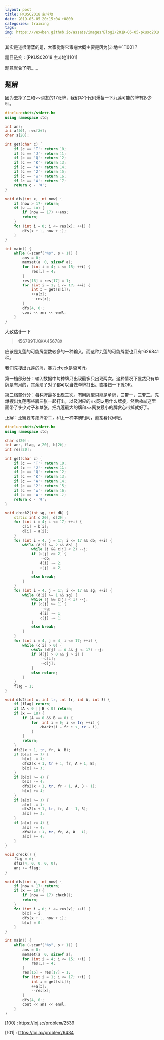 ```yaml
---
layout: post
title: PKUSC2018 主斗地
date: 2019-05-05 20:15:04 +0800
categories: training
tags: 
img: https://vexoben.github.io/assets/images/Blog2/2019-05-05-pkusc2018-主斗地.png
---
```


其实是道很清蒸的题，大家觉得它毒瘤大概主要是因为[斗地主][100]？

题目链接：[PKUSC2018 主斗地][101]

题意就免了吧……

## **题解**

因为去掉了三和××网友的17张牌，我们写个代码爆搜一下九莲可能的牌有多少种。

```cpp
#include<bits/stdc++.h>
using namespace std;

int ans;
int a[20], res[20];
char s[20];

int get(char c) {
	if (c == 'T') return 10;
	if (c == 'J') return 11;
	if (c == 'Q') return 12;
	if (c == 'K') return 13;
	if (c == 'A') return 14;
	if (c == '2') return 15;
	if (c == 'w') return 16;
	if (c == 'W') return 17;
	return c - '0';
}

void dfs(int x, int now) {
	if (now > 17) return;
	if (x == 18) {
		if (now == 17) ++ans;
		return;
	}
	for (int i = 0; i <= res[x]; ++i) {
		dfs(x + 1, now + i);
	}
}

int main() {
	while (~scanf("%s", s + 1)) {
		ans = 0;
		memset(a, 0, sizeof a);
		for (int i = 4; i <= 15; ++i) {
			res[i] = 4;
		}
		res[16] = res[17] = 1;
		for (int i = 1; i <= 17; ++i) {
			int x = get(s[i]);
			++a[x];
			--res[x];
		}
		dfs(4, 0);
		cout << ans << endl;
	}
}
```

大致估计一下 

> 456789TJQKA456789

应该是九莲的可能牌型数较多的一种输入，而这种九莲的可能牌型也只有1626841种。

我们先搜出九莲的牌，暴力check是否可行。

第一档部分分：输入数据中每种牌只出现最多只出现两次。这种情况下显然只有单牌是有用的，其余顺子对子都可以当做单牌打出。直接扫一下就OK。

第二档部分分：每种牌最多出现三次。有用牌型只能是单牌，三带一，三带二。先爆搜出九莲哪些牌三张一起打出，以及对应的××网友用什么牌接，然后枚举这里面带了多少对子和单张，把九莲最大的牌和××网友最小的牌贪心带掉就好了。

正解：还需要考虑四带二，和上一种本质相同，直接看代码吧。

```cpp
#include<bits/stdc++.h>
using namespace std;

char s[20];
int ans, flag, a[20], b[20];
int res[20];

int get(char c) {
	if (c == 'T') return 10;
	if (c == 'J') return 11;
	if (c == 'Q') return 12;
	if (c == 'K') return 13;
	if (c == 'A') return 14;
	if (c == '2') return 15;
	if (c == 'w') return 16;
	if (c == 'W') return 17;
	return c - '0';
}

void check2(int sg, int db) {
	static int c[20], d[20];
	for (int i = 4; i <= 17; ++i) {
		c[i] = b[i];
		d[i] = a[i];
	}
	for (int i = 4, j = 17; i <= 17 && db; ++i) {
		while (d[i] >= 2 && db) {
			while (j && c[j] < 2) --j;
			if (c[j] >= 2) {
				--db;
				d[i] -= 2;
				c[j] -= 2;
			}
			else break;
		}
	}
	for (int i = 4, j = 17; i <= 17 && sg; ++i) {
		while (d[i] >= 1 && sg) {
			while (j && c[j] < 1) --j;
			if (c[j] >= 1) {
				--sg;
				d[i] -= 1;
				c[j] -= 1;
			}
			else break;
		}
	}
	for (int i = 4, j = 4; i <= 17; ++i) {
		while (c[i] > 0) {
			while (d[j] == 0 && j <= 17) ++j;
			if (d[j] > 0 && j > i) {
				--c[i];
				--d[j];
			}
			else return;
		}
	}
	flag = 1;
}

void dfs2(int x, int tr, int fr, int A, int B) {
	if (flag) return;
	if (A < 0 || B < 0) return;
	if (x == 18) {
		if (A == 0 && B == 0) {
			for (int i = 0; i <= tr; ++i) {
				check2(i + fr * 2, tr - i);
			}
		}
		return;
	}
	dfs2(x + 1, tr, fr, A, B);
	if (b[x] >= 3) {
		b[x] -= 3;
		dfs2(x + 1, tr + 1, fr, A + 1, B);
		b[x] += 3;
	}
	if (b[x] >= 4) {
		b[x] -= 4;
		dfs2(x + 1, tr, fr + 1, A, B + 1);
		b[x] += 4;
	}
	if (a[x] >= 3) {
		a[x] -= 3;
		dfs2(x + 1, tr, fr, A - 1, B);
		a[x] += 3;
	}
	if (a[x] >= 4) {
		a[x] -= 4;
		dfs2(x + 1, tr, fr, A, B - 1);
		a[x] += 4;
	}
}

void check() {
	flag = 0;
	dfs2(4, 0, 0, 0, 0);
	ans += flag;
}

void dfs(int x, int now) {
	if (now > 17) return;
	if (x == 18) {
		if (now == 17) check();
		return;
	}
	for (int i = 0; i <= res[x]; ++i) {
		b[x] = i;
		dfs(x + 1, now + i);
		b[x] = 0;
	}
}

int main() {
	while (~scanf("%s", s + 1)) {
		ans = 0;
		memset(a, 0, sizeof a);
		for (int i = 4; i <= 15; ++i) {
			res[i] = 4;
		}
		res[16] = res[17] = 1;
		for (int i = 1; i <= 17; ++i) {
			int x = get(s[i]);
			++a[x];
			--res[x];
		}
		dfs(4, 0);
		cout << ans << endl;
	}
}
```



[100] : <https://loj.ac/problem/2539>

[101] : <https://loj.ac/problem/6434>